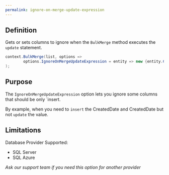 ```yaml
---
permalink: ignore-on-merge-update-expression
---
```


## Definition
Gets or sets columns to ignore when the `BulkMerge` method executes the `update` statement.


```csharp
context.BulkMerge(list, options => 
        options.IgnoreOnMergeUpdateExpression = entity => new {entity.CreatedDate, entity.CreatedDate}
); 
```

## Purpose
The `IgnoreOnMergeUpdateExpression` option lets you ignore some columns that should be only `insert.

By example, when you need to `insert` the CreatedDate and CreatedDate but not `update` the value.

## Limitations
Database Provider Supported:
- SQL Server
- SQL Azure

_Ask our support team if you need this option for another provider_